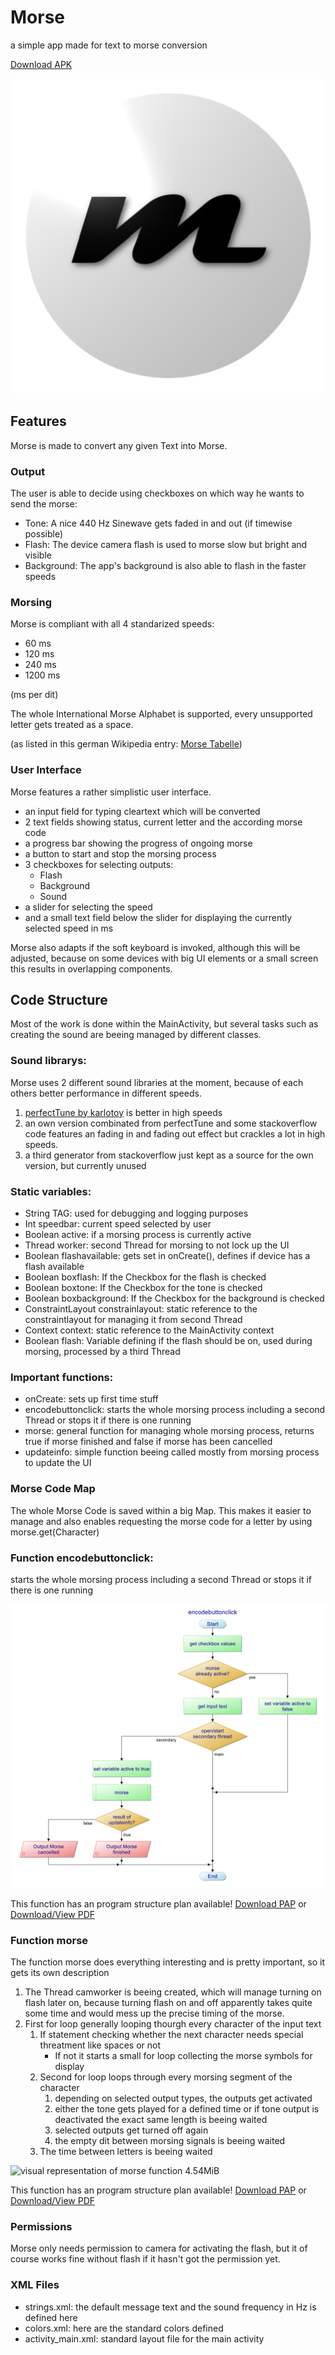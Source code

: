 # Morse
a simple app made for text to morse conversion

[Download APK](https://github.com/programminghoch10/Morse/raw/master/app/release/app-release.apk)

![Morse Icon 33.8KiB](https://github.com/programminghoch10/Morse/raw/master/icon/morse.png)

## Features
Morse is made to convert any given Text into Morse.

### Output
The user is able to decide using checkboxes on which way he wants to send the morse:
* Tone: A nice 440 Hz Sinewave gets faded in and out (if timewise possible)
* Flash: The device camera flash is used to morse slow but bright and visible
* Background: The app's background is also able to flash in the faster speeds

### Morsing
Morse is compliant with all 4 standarized speeds:
* 60 ms
* 120 ms
* 240 ms
* 1200 ms

(ms per dit)

The whole International Morse Alphabet is supported, every unsupported letter gets treated as a space.

(as listed in this german Wikipedia entry: [Morse Tabelle](https://de.wikipedia.org/wiki/Morsezeichen#Standard-Codetabelle))

### User Interface

Morse features a rather simplistic user interface.
* an input field for typing cleartext which will be converted
* 2 text fields showing status, current letter and the according morse code
* a progress bar showing the progress of ongoing morse
* a button to start and stop the morsing process
* 3 checkboxes for selecting outputs:
  * Flash
  * Background
  * Sound
* a slider for selecting the speed
* and a small text field below the slider for displaying the currently selected speed in ms

Morse also adapts if the soft keyboard is invoked, although this will be adjusted, because on some devices with big UI elements or a small screen this results in overlapping components.


## Code Structure

Most of the work is done within the MainActivity, but several tasks such as creating the sound are beeing managed by different classes.

### Sound librarys:

Morse uses 2 different sound libraries at the moment, because of each others better performance in different speeds.

1. [perfectTune by karlotoy](https://github.com/karlotoy/perfectTune) is better in high speeds
1. an own version combinated from perfectTune and some stackoverflow code features an fading in and fading out effect but crackles a lot in high speeds.
1. a third generator from stackoverflow just kept as a source for the own version, but currently unused


### Static variables:
* String TAG: used for debugging and logging purposes
* Int speedbar: current speed selected by user
* Boolean active: if a morsing process is currently active
* Thread worker: second Thread for morsing to not lock up the UI
* Boolean flashavailable: gets set in onCreate(), defines if device has a flash available
* Boolean boxflash: If the Checkbox for the flash is checked
* Boolean boxtone: If the Checkbox for the tone is checked
* Boolean boxbackground: If the Checkbox for the background is checked
* ConstraintLayout constrainlayout: static reference to the constraintlayout for managing it from second Thread
* Context context: static reference to the MainActivity context
* Boolean flash: Variable defining if the flash should be on, used during morsing, processed by a third Thread

### Important functions:
* onCreate: sets up first time stuff
* encodebuttonclick: starts the whole morsing process including a second Thread or stops it if there is one running
* morse: general function for managing whole morsing process, returns true if morse finished and false if morse has been cancelled
* updateinfo: simple function beeing called mostly from morsing process to update the UI

### Morse Code Map
The whole Morse Code is saved within a big Map.
This makes it easier to manage and also enables requesting the morse code for a letter by using morse.get(Character)

### Function encodebuttonclick:
starts the whole morsing process including a second Thread or stops it if there is one running

![visual representation of encodebuttonclick function 1.74MiB](https://github.com/programminghoch10/Morse/raw/master/documentation/encodebuttonclick.png)

This function has an program structure plan available!
[Download PAP](https://github.com/programminghoch10/Morse/raw/master/documentation/Morse.pap)
or
[Download/View PDF](https://github.com/programminghoch10/Morse/raw/master/documentation/morse.pdf)

### Function morse
The function morse does everything interesting and is pretty important, so it gets its own description

1. The Thread camworker is beeing created, which will manage turning on flash later on, because turning flash on and off apparently takes quite some time and would mess up the precise timing of the morse.
1. First for loop generally looping thourgh every character of the input text
   1. If statement checking whether the next character needs special threatment like spaces or not
      * If not it starts a small for loop collecting the morse symbols for display
   1. Second for loop loops through every morsing segment of the character
      1. depending on selected output types, the outputs get activated
      1. either the tone gets played for a defined time or if tone output is deactivated the exact same length is beeing waited
      1. selected outputs get turned off again
      1. the empty dit between morsing signals is beeing waited
   1. The time between letters is beeing waited

![visual representation of morse function 4.54MiB](https://github.com/programminghoch10/Morse/raw/master/documentation/morse.png)

This function has an program structure plan available!
[Download PAP](https://github.com/programminghoch10/Morse/raw/master/documentation/Morse.pap)
or
[Download/View PDF](https://github.com/programminghoch10/Morse/raw/master/documentation/morse.pdf)

### Permissions
Morse only needs permission to camera for activating the flash, but it of course works fine without flash if it hasn't got the permission yet.

### XML Files

- strings.xml: the default message text and the sound frequency in Hz is defined here
- colors.xml: here are the standard colors defined
- activity_main.xml: standard layout file for the main activity


